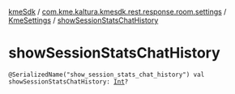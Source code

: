 [kmeSdk](../../index.md) / [com.kme.kaltura.kmesdk.rest.response.room.settings](../index.md) / [KmeSettings](index.md) / [showSessionStatsChatHistory](./show-session-stats-chat-history.md)

# showSessionStatsChatHistory

`@SerializedName("show_session_stats_chat_history") val showSessionStatsChatHistory: `[`Int`](https://kotlinlang.org/api/latest/jvm/stdlib/kotlin/-int/index.html)`?`